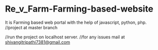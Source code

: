 # Re_v_Farm-Farming-based-website
It is Farming based web portal with the help of javascript, python, php.
//project at master branch

//run the project on localhost server.
//for any issues mail at shivangitripathi7381@gmail.com
